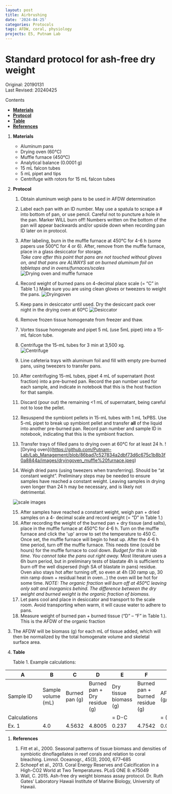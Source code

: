 ```yaml
---
layout: post
title: Airbrushing
date: '2024-04-25'
categories: Protocols
tags: AFDW, coral, physiology
projects: E5, Putnam Lab
---
```


# Standard protocol for ash-free dry weight 

Original: 20190131    
Last Revised: 20240425 

Contents  
- [**Materials**](#Materials)    
- [**Protocol**](#Protocol)  
- [**Table**](#Table)  
- [**References**](#References)  
 
1. <a name="Materials"></a> **Materials**
    - Aluminum pans  
    - Drying oven (60°C)  
    - Muffle furnace (450°C)  
    - Analytical balance (0.0001 g)    
    - 15 mL falcon tubes  
    - 5 mL pipet and tips  
    - Centrifuge with rotors for 15 mL falcon tubes  

2. <a name="Protocol"></a> **Protocol**

    1.  Obtain aluminum weigh pans to be used in AFDW determination

    2.  Label each pan with an ID number. May use a spatula to scrape a # into bottom of pan, or use pencil. Careful not to puncture a hole in the pan.  Marker WILL burn off! Numbers written on the bottom of the pan will appear backwards and/or upside down when recording pan ID later on in protocol. 
     
    3.  After labeling, burn in the muffle furnace at 450°C for 4-6 h (some papers use 500°C for 4 or 6). After, remove from the muffle furnace, place in a glass desiccator for storage.    
	*Take care after this point that pans are not touched without gloves on, and that pans are ALWAYS sat on burned aluminum foil on tabletops and in ovens/furnaces/scales*	
	![Drying oven and muffle furnace](https://github.com/Putnam-Lab/Lab_Management/blob/86bad7c527834a2dbf73d6c675c1b8b3f0a8844a/images/dryingoven_muffle%20furnace.jpeg)
	
    4.  Record weight of burned pans on 4-decimal place scale (= “C” in Table 1.) Make sure you are using clean gloves or tweezers to weight the pans. ![Dryingoven](https://github.com/Putnam-Lab/Lab_Management/blob/86bad7c527834a2dbf73d6c675c1b8b3f0a8844a/images/dryingoven_muffle%20furnace.jpeg)

    5.  Keep pans in desiccator until used. Dry the desiccant pack over night in the drying oven at 60ºC ![Desiccator](https://github.com/Putnam-Lab/Lab_Management/blob/76c87978e98eb3644cbbbfa2dcb54ab9716113a6/images/Dessicator.jpeg)
    6. Remove frozen tissue homogenate from freezer and thaw.
    7. Vortex tissue homogenate and pipet 5 mL (use 5mL pipet) into a 15-mL falcon tube.
    8. Centrifuge the 15-mL tubes for 3 min at 3,500 xg.  
     ![Centrifuge](https://github.com/Putnam-Lab/Lab_Management/blob/86bad7c527834a2dbf73d6c675c1b8b3f0a8844a/images/centrifuge.jpeg)
    
    9. Line cafeteria trays with aluminum foil and fill with empty pre-burned pans, using tweezers to transfer pans.
    10. After centrifuging 15-mL tubes, pipet 4 mL of supernatant (host fraction) into a pre-burned pan. Record the pan number used for each sample, and indicate in notebook that this is the host fraction for that sample.  
    11. Discard (pour out) the remaining <1 mL of supernatant, being careful not to lose the pellet.
    12. Resuspend the symbiont pellets in 15-mL tubes with 1 mL 1xPBS. Use 5-mL pipet to break up symbiont pellet and transfer **all** of the liquid into another pre-burned pan. Record pan number and sample ID in notebook, indicating that this is the symbiont fraction.
    13. Transfer trays of filled pans to drying oven at 60°C for at least 24 h. ![Drying oven]((https://github.com/Putnam-Lab/Lab_Management/blob/86bad7c527834a2dbf73d6c675c1b8b3f0a8844a/images/dryingoven_muffle%20furnace.jpeg)
    14. Weigh dried pans (using tweezers when transferring). Should be “at constant weight”. Preliminary steps may be needed to ensure samples have reached a constant weight. Leaving samples in drying oven longer than 24 h may be necessary, and is likely not detrimental.

    ![scale images]()
    
    15. After samples have reached a constant weight, weigh pan + dried samples on a 4- decimal scale and record weight (= “D” in Table 1.)
    16. After recording the weight of the burned pan + dry tissue (and salts), place in the muffle furnace at 450°C for 4-6 h. Turn on the muffle furnace and click the 'up' arrow to set the temperature to 450 C. Once set, the muffle furnace will begin to heat up. After the 4-6 h time period, turn off the muffle furnace. This needs time (could be hours) for the muffle furnace to cool down. *Budget for this in lab time. You cannot take the pans out right away.* 
Most literature uses a 6h burn period, but in preliminary tests of blastate 4h is sufficient to burn off the well dispersed (high SA of blastate in pans) residue. Oven also stays hot after turning off, so even at 4h (30 ramp up, 30 min ramp down + residual heat in oven…) the oven will be hot for some time.
	*NOTE: The organic fraction will burn off at 450°C leaving only salt and inorganics behind. The difference between the dry weight and burned weight is the organic fraction of biomass.*
    17.  Let pans cool and place in desiccator and transport to the scale room. Avoid transporting when warm, it will cause water to adhere to pans.
    18.  Measure weight of burned pan + burned tissue (“D” – “F” in Table 1.). This is the AFDW of the organic fraction
 19.  The AFDW will be biomass (g) for each mL of tissue added, which will then be normalized by the total homogenate volume and skeletal surface area.    
20. <a name="Table"></a> **Table**

	Table 1. Example calculations:
	
 A  | B  | C  | D  | E  | F  |  G |
----|----|----|----|----|----|----|
Sample ID | Sample volume (mL) | Burned pan (g) | Burned pan + Dry residue (g) | Dry tissue biomass (g) | Burned pan + burned residue (g) | AFDW (g/mL) |
Calculations | | | | = D-C | | = (D-F)/B |
Ex. 1 | 4.0 | 4.5632 | 4.8005 | 0.237 | 4.7542 | 0.011575 |

1. <a name="References"></a> **References**

    1.  Fitt et al., 2000. Seasonal patterns of tissue biomass and densities of symbiotic dinoflagellates in reef corals and relation to coral bleaching. Limnol. Oceanogr., 45(3), 2000, 677–685
    2.  Schoepf et al., 2013. Coral Energy Reserves and Calcification in a High-CO2 World at Two Temperatures. PLoS ONE 8: e75049
    3.  Wall, C. 2015. Ash-free dry weight biomass assay protocol. Dr. Ruth Gates’ Laboratory Hawaii Institute of Marine Biology, University of Hawaii.












	  
   
















	  
   
















